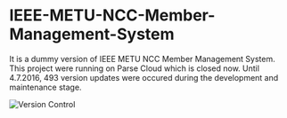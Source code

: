 # IEEE-METU-NCC-Member-Management-System
It is a dummy version of IEEE METU NCC Member Management System. This project were running on Parse Cloud which is closed now.
Until 4.7.2016, 493 version updates were occured during the development and maintenance stage.



![Version Control](http://image.prntscr.com/image/5c36d49bfc674651a7331d9a49865bcc.jpg)
